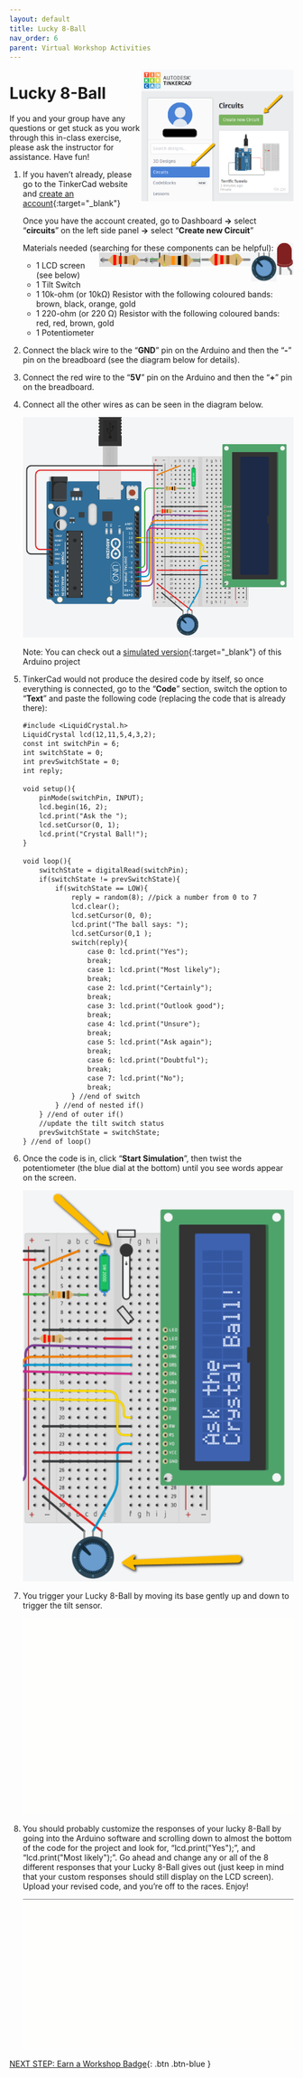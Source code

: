 ```yaml
---
layout: default
title: Lucky 8-Ball
nav_order: 6
parent: Virtual Workshop Activities
---
```

<img src="..\images\virtual_workshops\hello_world\tinkercad_account.png" alt="tinkercad account" style="float:right;width:270px;">

# Lucky 8-Ball

If you and your group have any questions or get stuck as you work through this in-class exercise, please ask the instructor for assistance.  Have fun!

1.  If you haven’t already, please go to the TinkerCad website and [create an account](https://www.tinkercad.com/){:target="_blank"}

    Once you have the account created, go to Dashboard **->** select “**circuits**” on the left side panel **->** select “**Create new Circuit**”

    Materials needed (searching for these components can be helpful):
    <img src="..\images\virtual_workshops\hello_world\led_cartoon.png" alt="led cartoon" style="float:right;width:30px;">
    <img src="..\images\virtual_workshops\lucky_8-ball\potentiometer.png" alt="potentiometer" style="float:right;width:45px;">
    <img src="..\images\virtual_workshops\hello_world\resistor_cartoon.png" alt="resistor cartoon" style="float:right;width:90px;">
    <img src="..\images\virtual_workshops\lucky_8-ball\10k-ohm_res.png" alt="10 kilo ohm resistor" style="float:right;width:90px;">
    <img src="..\images\virtual_workshops\lucky_8-ball\220-ohm_res.png" alt="220 ohm resistor" style="float:right;width:90px;">
    - 1 LCD screen (see below)
    - 1 Tilt Switch
    - 1 10k-ohm (or 10k&Omega;) Resistor with the following coloured bands: brown, black, orange, gold
    - 1 220-ohm (or 220 &Omega;) Resistor with the following coloured bands: red, red, brown, gold
    - 1 Potentiometer

2.  Connect the black wire to the “**GND**” pin on the Arduino and then the “**-**” pin on the breadboard (see the diagram below for details).

3.  Connect the red wire to the “**5V**” pin on the Arduino and then the “**+**” pin on the breadboard.

4.  Connect all the other wires as can be seen in the diagram below.

    <img src="..\images\virtual_workshops\lucky_8-ball\breadboard_schematic.png" alt="breadboard" style="width:480px;">

    Note: You can check out a [simulated version](https://goo.gl/9Lo9wQ){:target="_blank"} of this Arduino project

5.  TinkerCad would not produce the desired code by itself, so once everything is connected, go to the “**Code**” section, switch the option to “**Text**” and paste the following code (replacing the code that is already there):

	```
	#include <LiquidCrystal.h> 
	LiquidCrystal lcd(12,11,5,4,3,2);
	const int switchPin = 6; 
	int switchState = 0; 
	int prevSwitchState = 0; 
	int reply;
	
	void setup(){ 
		pinMode(switchPin, INPUT);
		lcd.begin(16, 2); 
		lcd.print("Ask the "); 
		lcd.setCursor(0, 1); 
		lcd.print("Crystal Ball!"); 
	}

	void loop(){ 
		switchState = digitalRead(switchPin);
		if(switchState != prevSwitchState){ 
			if(switchState == LOW){ 
				reply = random(8); //pick a number from 0 to 7
				lcd.clear(); 
				lcd.setCursor(0, 0); 
				lcd.print("The ball says: "); 
				lcd.setCursor(0,1 );
				switch(reply){ 
					case 0: lcd.print("Yes");
					break; 
					case 1: lcd.print("Most likely"); 
					break; 
					case 2: lcd.print("Certainly"); 
					break; 
					case 3: lcd.print("Outlook good"); 
					break; 
					case 4: lcd.print("Unsure"); 
					break; 
					case 5: lcd.print("Ask again"); 
					break; 
					case 6: lcd.print("Doubtful"); 
					break;
					case 7: lcd.print("No"); 
					break; 
				} //end of switch 
			} //end of nested if() 
		} //end of outer if()
		//update the tilt switch status 
		prevSwitchState = switchState;  
	} //end of loop()
	```

6.  Once the code is in, click “**Start Simulation**”, then twist the potentiometer (the blue dial at the bottom) until you see words appear on the screen.

    <img src="..\images\virtual_workshops\lucky_8-ball\breadboard_lcd.png" alt="breadboard lcd" style="width:480px;">

7.  You trigger your Lucky 8-Ball by moving its base gently up and down to trigger the tilt sensor.

    <img src="..\images\virtual_workshops\lucky_8-ball\animated_breadboard.gif" alt="animated breadboard" style="width:480px;">

8.  You should probably customize the responses of your lucky 8-Ball by going into the Arduino software and scrolling down to almost the bottom of the code for the project and look for, “lcd.print("Yes");”, and “lcd.print("Most likely");”. Go ahead and change any or all of the 8 different responses that your Lucky 8-Ball gives out (just keep in mind that your custom responses should still display on the LCD screen). Upload your revised code, and you’re off to the races. Enjoy!

    <img src="..\images\virtual_workshops\lucky_8-ball\code_edit.gif" alt="code edit" style="width:480px;">

[NEXT STEP: Earn a Workshop Badge](../informal-credentials.html){: .btn .btn-blue }
